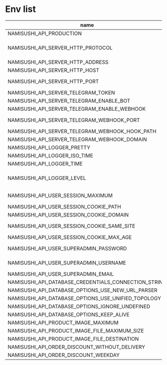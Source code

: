 # Env list

| name                                                 | description | type            | valid                           |
|------------------------------------------------------|-------------|-----------------|---------------------------------|
| NAMISUSHI_API_PRODUCTION                             |             | boolean         |                                 |
| NAMISUSHI_API_SERVER_HTTP_PROTOCOL                   |             | string          | enum: <br />-http;<br />-https. |
| NAMISUSHI_API_SERVER_HTTP_ADDRESS                    |             | string          |                                 |
| NAMISUSHI_API_SERVER_HTTP_HOST                       |             | string          |                                 |
| NAMISUSHI_API_SERVER_HTTP_PORT                       |             | integer         | Range: 1...65353                |
| NAMISUSHI_API_SERVER_TELEGRAM_TOKEN                  |             | string          |                                 |
| NAMISUSHI_API_SERVER_TELEGRAM_ENABLE_BOT             |             | boolean         |                                 |
| NAMISUSHI_API_SERVER_TELEGRAM_ENABLE_WEBHOOK         |             | boolean         |                                 |
| NAMISUSHI_API_SERVER_TELEGRAM_WEBHOOK_PORT           |             | integer         | Range: 1...65353                |
| NAMISUSHI_API_SERVER_TELEGRAM_WEBHOOK_HOOK_PATH      |             | string          |                                 |
| NAMISUSHI_API_SERVER_TELEGRAM_WEBHOOK_DOMAIN         |             | string          |                                 |
| NAMISUSHI_API_LOGGER_PRETTY                          |             | boolean         |                                 |
| NAMISUSHI_API_LOGGER_ISO_TIME                        |             | boolean         |                                 |
| NAMISUSHI_API_LOGGER_TIME                            |             | boolean         |                                 |
| NAMISUSHI_API_LOGGER_LEVEL                           |             | string          | enum: <br />-info;<br />-debug. |
| NAMISUSHI_API_USER_SESSION_MAXIMUM                   |             | integer         | Range: 1...                     |
| NAMISUSHI_API_USER_SESSION_COOKIE_PATH               |             | string          |                                 |
| NAMISUSHI_API_USER_SESSION_COOKIE_DOMAIN             |             | string          |                                 |
| NAMISUSHI_API_USER_SESSION_COOKIE_SAME_SITE          |             | string, boolean |                                 |
| NAMISUSHI_API_USER_SESSION_COOKIE_MAX_AGE            |             | integer         |                                 |
| NAMISUSHI_API_USER_SUPERADMIN_PASSWORD               |             | string          | Length: 6...1024                |
| NAMISUSHI_API_USER_SUPERADMIN_USERNAME               |             | string          | Length: 1...24                  |
| NAMISUSHI_API_USER_SUPERADMIN_EMAIL                  |             | string          |                                 |
| NAMISUSHI_API_DATABASE_CREDENTIALS_CONNECTION_STRING |             | string          |                                 |
| NAMISUSHI_API_DATABASE_OPTIONS_USE_NEW_URL_PARSER    |             | boolean         |                                 |
| NAMISUSHI_API_DATABASE_OPTIONS_USE_UNIFIED_TOPOLOGY  |             | boolean         |                                 |
| NAMISUSHI_API_DATABASE_OPTIONS_IGNORE_UNDEFINED      |             | boolean         |                                 |
| NAMISUSHI_API_DATABASE_OPTIONS_KEEP_ALIVE            |             | boolean         |                                 |
| NAMISUSHI_API_PRODUCT_IMAGE_MAXIMUM                  |             | integer         |                                 |
| NAMISUSHI_API_PRODUCT_IMAGE_FILE_MAXIMUM_SIZE        |             | integer         |                                 |
| NAMISUSHI_API_PRODUCT_IMAGE_FILE_DESTINATION         |             | string          |                                 |
| NAMISUSHI_API_ORDER_DISCOUNT_WITHOUT_DELIVERY        |             | integer         |                                 |
| NAMISUSHI_API_ORDER_DISCOUNT_WEEKDAY                 |             | integer         |                                 |
